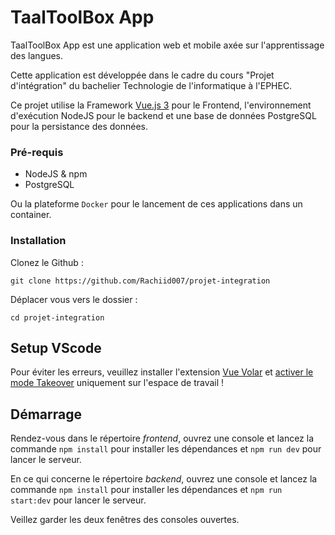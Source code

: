 # TaalToolBox App

TaalToolBox App est une application web et mobile axée sur l'apprentissage des langues.

Cette application est développée dans le cadre du cours "Projet d'intégration" du bachelier Technologie de l'informatique à l'EPHEC.

Ce projet utilise la Framework [Vue.js 3](https://vuejs.org/) pour le Frontend, l'environnement
d'exécution NodeJS pour le backend et une base de données PostgreSQL pour la persistance des données.

### Pré-requis

- NodeJS & npm
- PostgreSQL

Ou la plateforme `Docker` pour le lancement de ces applications dans un container.

### Installation

Clonez le Github :

```
git clone https://github.com/Rachiid007/projet-integration
```

Déplacer vous vers le dossier :

```
cd projet-integration
```

## Setup VScode

Pour éviter les erreurs, veuillez installer l'extension [Vue Volar](https://marketplace.visualstudio.com/items?itemName=Vue.volar) et [activer le mode Takeover](https://vuejs.org/guide/typescript/overview.html#volar-takeover-mode) uniquement sur l'espace de travail !

## Démarrage

Rendez-vous dans le répertoire _frontend_, ouvrez une console et lancez la commande `npm install` pour installer les dépendances et `npm run dev` pour lancer le serveur.

En ce qui concerne le répertoire _backend_, ouvrez une console et lancez la commande `npm install` pour installer les dépendances et `npm run start:dev` pour lancer le serveur.

Veillez garder les deux fenêtres des consoles ouvertes.
